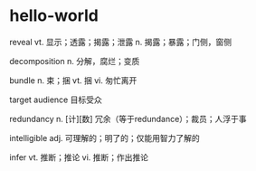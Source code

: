 # hello-world

reveal
vt. 显示；透露；揭露；泄露
n. 揭露；暴露；门侧，窗侧

decomposition
n. 分解，腐烂；变质

bundle
n. 束；捆
vt. 捆
vi. 匆忙离开

target audience
目标受众

redundancy
n. [计][数] 冗余（等于redundance）；裁员；人浮于事

intelligible
adj. 可理解的；明了的；仅能用智力了解的

infer
vt. 推断；推论
vi. 推断；作出推论

